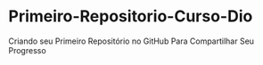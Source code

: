 # Primeiro-Repositorio-Curso-Dio
Criando seu Primeiro Repositório no GitHub Para Compartilhar Seu Progresso
